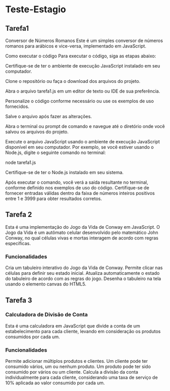 # Teste-Estagio

## Tarefa1
Conversor de Números Romanos
Este é um simples conversor de números romanos para arábicos e vice-versa, implementado em JavaScript.

Como executar o código
Para executar o código, siga as etapas abaixo:

Certifique-se de ter o ambiente de execução JavaScript instalado em seu computador.

Clone o repositório ou faça o download dos arquivos do projeto.

Abra o arquivo tarefa1.js em um editor de texto ou IDE de sua preferência.

Personalize o código conforme necessário ou use os exemplos de uso fornecidos.

Salve o arquivo após fazer as alterações.

Abra o terminal ou prompt de comando e navegue até o diretório onde você salvou os arquivos do projeto.

Execute o arquivo JavaScript usando o ambiente de execução JavaScript disponível em seu computador. Por exemplo, se você estiver usando o Node.js, digite o seguinte comando no terminal:

node tarefa1.js

Certifique-se de ter o Node.js instalado em seu sistema.

Após executar o comando, você verá a saída resultante no terminal, conforme definido nos exemplos de uso do código.
Certifique-se de fornecer entradas válidas dentro da faixa de números inteiros positivos entre 1 e 3999 para obter resultados corretos.

## Tarefa 2

Esta é uma implementação do Jogo da Vida de Conway em JavaScript.
O Jogo da Vida é um autômato celular desenvolvido pelo matemático John Conway, no qual células vivas e mortas interagem de acordo com regras específicas.

### Funcionalidades
Cria um tabuleiro interativo do Jogo da Vida de Conway.
Permite clicar nas células para definir seu estado inicial.
Atualiza automaticamente o estado do tabuleiro de acordo com as regras do jogo.
Desenha o tabuleiro na tela usando o elemento canvas do HTML5.


## Tarefa 3

### Calculadora de Divisão de Conta
Esta é uma calculadora em JavaScript que divide a conta de um estabelecimento para cada cliente, levando em consideração os produtos consumidos por cada um.

### Funcionalidades
Permite adicionar múltiplos produtos e clientes.
Um cliente pode ter consumido vários, um ou nenhum produto.
Um produto pode ter sido consumido por vários ou um cliente.
Calcula a divisão da conta individualmente para cada cliente, considerando uma taxa de serviço de 10% aplicada ao valor consumido por cada um.
